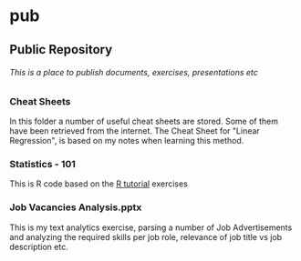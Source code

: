 # pub
## Public Repository

###### This is a place to publish documents, exercises, presentations etc

### Cheat Sheets
In this folder a number of useful cheat sheets are stored. Some of them have been retrieved from the internet. The Cheat Sheet for "Linear Regression", is based on my notes when learning this method.

### Statistics - 101
This is R code based on the [R tutorial](http://www.r-tutor.com/r-introduction) exercises

### Job Vacancies Analysis.pptx

This is my text analytics exercise, parsing a number of Job Advertisements and analyzing the required skills per job role, relevance of job title vs job description etc.



